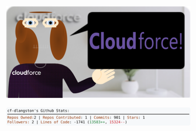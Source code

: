 <!-- 
Version 3.0.218
Built Tue Mar 18 2025 05:15:29 GMT+0000 (Coordinated Universal Time)
-->

<h1 align="center">
  <a href="https://github.com/dylanlangston/dylanlangston/tree/master/src" title="Click to View Source">
    <picture width="100%" alt="Dylan">
      <source media="(prefers-color-scheme: dark)" srcset="dylan-dark.svg?version=3.0.218">
      <img src="dylan-light.svg?version=3.0.218" alt="Dylan">
    </picture>
  </a>
</h1>

<div align="center">
  <picture width="100%" alt="Profile Info and Stats">
    <source media="(prefers-color-scheme: dark)" srcset="stats-dark.svg?version=3.0.218">
    <img src="stats-light.svg?version=3.0.218" alt="Profile Info and Stats">
  </picture>
</div>
